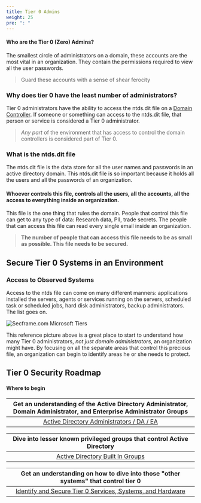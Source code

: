 ```yaml
---
title: Tier 0 Admins
weight: 25
pre: ": "
---
```

#### Who are the Tier 0 (Zero) Admins?

<!-- need some more stuff on cleaning up domain admins 
start with active directory domain admin accounts and cleanup before driving into tiered stuff
-->
The smallest circle of administrators on a domain, these accounts are the most vital in an organization. They contain the permissions required to view all the user passwords. 

> Guard these accounts with a sense of shear ferocity

### Why does tier 0 have the least number of administrators?

Tier 0 administrators have the ability to access the ntds.dit file on a [Domain Controller](https://en.m.wikipedia.org/wiki/Domain_controller_(Windows)). If someone or something can access to the ntds.dit file, that person or service is considered a Tier 0 administrator.

> _Any part_ of the environment that has access to control the domain controllers is considered part of Tier 0. 

### What is the ntds.dit file

The ntds.dit file is the data store for all the user names and passwords in an active directory domain. This ntds.dit file is so important because it holds all the users and all the passwords of an organization. 

#### Whoever controls this file, controls all the users, all the accounts, all the access to everything inside an organization. 

This file is the one thing that rules the domain. People that control this file can get to any type of data: Research data, PII, trade secrets. The people that can access this file can read every single email inside an organization.

> **The number of people that can access this file needs to be as small as possible. This file needs to be secured.**

## Secure Tier 0 Systems in an Environment 

### Access to Observed Systems
Access to the ntds file can come on many different manners: applications installed the servers, agents or services running on the servers, scheduled task or scheduled jobs, hard disk administrators, backup administrators. The list goes on.

![Secframe.com Microsoft Tiers](</redforest/phase1/images/Tier 0 Observed Systems.png?classes=shadow&width=40pc>)

This reference picture above is a great place to start to understand how many Tier 0 administrators, _not just domain administrators_, an organization might have. By focusing on all the separate areas that control this precious file, an organization can begin to identify areas he or she needs to protect.

## Tier 0 Security Roadmap
#### Where to begin

| Get an understanding of the Active Directory Administrator, Domain Administrator, and Enterprise Administrator Groups |
| :---: |
| [Active Directory Administrators / DA / EA](tier0_a_da_ea)|

| Dive into lesser known privileged groups that control Active Directory |
| :---: |
| [Active Directory Built In Groups](builtingroups)|

| Get an understanding on how to dive into those "other systems" that control tier 0|
| :---: |
| [Identify and Secure Tier 0 Services, Systems, and Hardware](howtosecuretier0)|